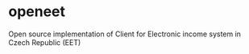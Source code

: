 # openeet
Open source implementation of Client for Electronic income system in Czech Republic (EET)
